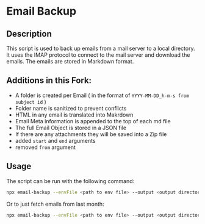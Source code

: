 # Email Backup

## Description

This script is used to back up emails from a mail server to a local directory.
It uses the IMAP protocol to connect to the mail server and download the emails. The emails are stored in Markdown
format.

## Additions in this Fork:

- A folder is created per Email ( in the format of `YYYY-MM-DD_h-m-s from subject id` )
- Folder name is sanitized to prevent conflicts
- HTML in any email is translated into Makrdown
- Email Meta information is appended to the top of each md file
- The full Email Object is stored in a JSON file
- If there are any attachments they will be saved into a Zip file
- added `start` and `end` arguments
- removed `from` argument

## Usage

The script can be run with the following command:

```bash
npx email-backup --envFile <path to env file> --output <output directory> --start "2020-01-01" --end "2023-01-02"
```

Or to just fetch emails from last month:
```bash
npx email-backup --envFile <path to env file> --output <output directory>
```
